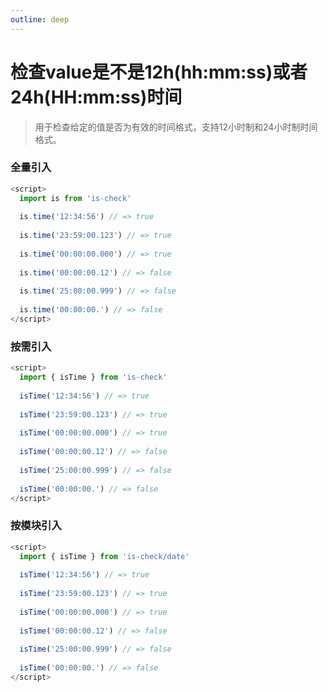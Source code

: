 ```yaml
---
outline: deep
---
```


# 检查value是不是12h(hh:mm:ss)或者24h(HH:mm:ss)时间

> 用于检查给定的值是否为有效的时间格式，支持12小时制和24小时制时间格式。

### 全量引入
```javascript
<script>
  import is from 'is-check'
  
  is.time('12:34:56') // => true
  
  is.time('23:59:00.123') // => true
  
  is.time('00:00:00.000') // => true
  
  is.time('00:00:00.12') // => false
  
  is.time('25:00:00.999') // => false
  
  is.time('00:00:00.') // => false
</script>
````
### 按需引入
```javascript
<script>
  import { isTime } from 'is-check'
  
  isTime('12:34:56') // => true
  
  isTime('23:59:00.123') // => true
  
  isTime('00:00:00.000') // => true
  
  isTime('00:00:00.12') // => false
  
  isTime('25:00:00.999') // => false
  
  isTime('00:00:00.') // => false
</script>
````
### 按模块引入
```javascript
<script>
  import { isTime } from 'is-check/date'
  
  isTime('12:34:56') // => true
  
  isTime('23:59:00.123') // => true
  
  isTime('00:00:00.000') // => true
  
  isTime('00:00:00.12') // => false
  
  isTime('25:00:00.999') // => false
  
  isTime('00:00:00.') // => false
</script>
````